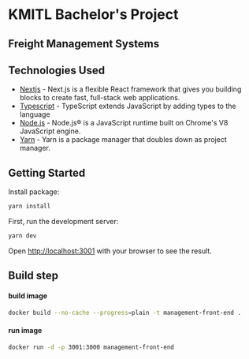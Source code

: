 # KMITL Bachelor's Project
## Freight Management Systems

## Technologies Used

- [Nextjs](https://nextjs.org/) - Next.js is a flexible React framework that gives you building blocks to create fast, full-stack web applications.
- [Typescript](https://www.typescriptlang.org/) - TypeScript extends JavaScript by adding types to the language
- [Node.js](https://nodejs.org/en/) - Node.js® is a JavaScript runtime built on Chrome's V8 JavaScript engine.
- [Yarn](https://yarnpkg.com/) - Yarn is a package manager that doubles down as project manager.

## Getting Started

Install package:

```bash
yarn install
```

First, run the development server:

```bash
yarn dev
```

Open [http://localhost:3001](http://localhost:3001) with your browser to see the result.

## Build step

#### build image

```bash
docker build --no-cache --progress=plain -t management-front-end .
```

#### run image

```bash
docker run -d -p 3001:3000 management-front-end
```
